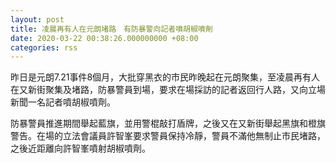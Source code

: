 ```yaml
---
layout: post
title: 凌晨再有人在元朗堵路　有防暴警向記者噴胡椒噴劑
date: 2020-03-22 00:38:26.000000000 +08:00
categories: rss
---
```


昨日是元朗7.21事件8個月，大批穿黑衣的市民昨晚起在元朗聚集，至凌晨再有人在又新街聚集及堵路，防暴警員到場，要求在場採訪的記者返回行人路，又向立場新聞一名記者噴胡椒噴劑。

防暴警員推進期間舉起藍旗，並用警棍敲打盾牌，之後又在又新街舉起黑旗和橙旗警告。在場的立法會議員許智峯要求警員保持冷靜，警員不滿他無制止市民堵路，之後近距離向許智峯噴射胡椒噴劑。
